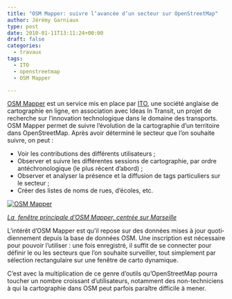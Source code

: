 ```yaml
---
title: "OSM Mapper: suivre l’avancée d’un secteur sur OpenStreetMap"
author: Jérémy Garniaux
type: post
date: 2010-01-11T13:11:24+00:00
draft: false
categories:
  - travaux
tags:
  - ITO
  - openstreetmap
  - OSM Mapper

---
```


[OSM Map­per](http://product.itoworld.com/product/osm/map) est un ser­vice mis en place par [ITO](http://www.itoworld.com/), une société anglaise de car­togra­phie en ligne, en asso­ci­a­tion avec Ideas In Tran­sit, un pro­jet de recherche sur l’in­no­va­tion tech­nologique dans le domaine des trans­ports. OSM Map­per per­met de suiv­re l’évo­lu­tion de la car­togra­phie d’un ter­ri­toire dans Open­StreetMap. Après avoir déter­miné le secteur que l’on souhaite suiv­re, on peut :

- Voir les con­tri­bu­tions des dif­férents utilisateurs ;
- Observ­er et suiv­re les dif­férentes ses­sions de car­togra­phie, par ordre antéchronologique (le plus récent d’abord) ;
- Observ­er et analyser la présence et la dif­fu­sion de tags par­ti­c­uliers sur le secteur ;
- Créer des listes de noms de rues, d’é­coles, etc.

[![OSM Mapper](http://farm3.static.flickr.com/2678/4266062996_892d2e1e8a.jpg)](http://farm3.static.flickr.com/2678/4266062996_19b337cd98_o.png)

_[La  fenêtre prin­ci­pale d’OSM Map­per, cen­trée sur Marseille  
](http://www.flickr.com/photos/g-o-graphics/4266062996/)_

L’in­térêt d’OSM Map­per est qu’il repose sur des don­nées mis­es à jour quo­ti­di­en­nement depuis la base de don­nées OSM. Une inscrip­tion est néces­saire pour pou­voir l’u­tilis­er : une fois enreg­istré, il suf­fit de se con­necter pour définir le ou les secteurs que l’on souhaite sur­veiller, tout sim­ple­ment par sélec­tion rec­tan­gu­laire sur une fenêtre de car­to dynamique.

C’est avec la mul­ti­pli­ca­tion de ce genre d’outils qu’Open­StreetMap pour­ra touch­er un nom­bre crois­sant d’u­til­isa­teurs, notam­ment des non-tech­ni­ciens à qui la car­togra­phie dans OSM peut par­fois paraître dif­fi­cile à mener.